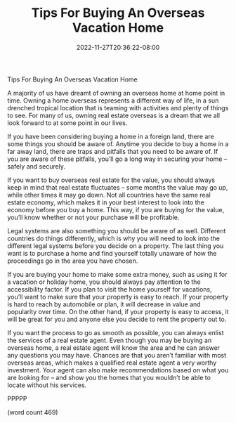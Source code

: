 ﻿---
title: "Tips For Buying An Overseas Vacation Home"
date: 2022-11-27T20:36:22-08:00
description: "Real Estate Tips for Web Success"
featured_image: "/images/Real Estate.jpg"
tags: ["Real Estate"]
---

Tips For Buying An Overseas Vacation Home

A majority of us have dreamt of owning an overseas home at home point in time.  Owning a home overseas represents a different way of life, in a sun drenched tropical location that is teaming with activities and plenty of things to see.  For many of us, owning real estate overseas is a dream that we all look forward to at some point in our lives.

If you have been considering buying a home in a foreign land, there are some things you should be aware of.  Anytime you decide to buy a home in a far away land, there are traps and pitfalls that you need to be aware of.  If you are aware of these pitfalls, you’ll go a long way in securing your home – safely and securely.

If you want to buy overseas real estate for the value, you should always keep in mind that real estate fluctuates – some months the value may go up, while other times it may go down.  Not all countries have the same real estate economy, which makes it in your best interest to look into the economy before you buy a home.  This way, if you are buying for the value, you’ll know whether or not your purchase will be profitable.

Legal systems are also something you should be aware of as well.  Different countries do things differently, which is why you will need to look into the different legal systems before you decide on a property.  The last thing you want is to purchase a home and find yourself totally unaware of how the proceedings go in the area you have chosen.

If you are buying your home to make some extra money, such as using it for a vacation or holiday home, you should always pay attention to the accessibility factor.  If you plan to visit the home yourself for vacations, you’ll want to make sure that your property is easy to reach.  If your property is hard to reach by automobile or plan, it will decrease in value and popularity over time.  On the other hand, if your property is easy to access, it will be great for you and anyone else you decide to rent the property out to.

If you want the process to go as smooth as possible, you can always enlist the services of a real estate agent.  Even though you may be buying an overseas home, a real estate agent will know the area and he can answer any questions you may have.  Chances are that you aren’t familiar with most overseas areas, which makes a qualified real estate agent a very worthy investment.  Your agent can also make recommendations based on what you are looking for – and show you the homes that you wouldn’t be able to locate without his services.

PPPPP

(word count 469)
